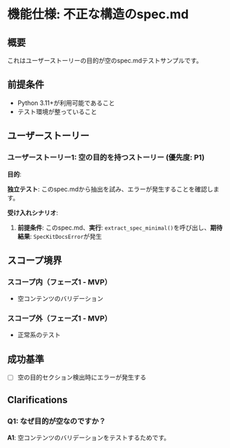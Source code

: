 # 機能仕様: 不正な構造のspec.md

## 概要

これはユーザーストーリーの目的が空のspec.mdテストサンプルです。

## 前提条件

- Python 3.11+が利用可能であること
- テスト環境が整っていること

## ユーザーストーリー

### ユーザーストーリー1: 空の目的を持つストーリー (優先度: P1)

**目的**:

**独立テスト**: このspec.mdから抽出を試み、エラーが発生することを確認します。

**受け入れシナリオ**:

1. **前提条件**: このspec.md、**実行**: `extract_spec_minimal()`を呼び出し、**期待結果**: `SpecKitDocsError`が発生

## スコープ境界

### スコープ内（フェーズ1 - MVP）

- 空コンテンツのバリデーション

### スコープ外（フェーズ1 - MVP）

- 正常系のテスト

## 成功基準

- [ ] 空の目的セクション検出時にエラーが発生する

## Clarifications

### Q1: なぜ目的が空なのですか？

**A1**: 空コンテンツのバリデーションをテストするためです。
